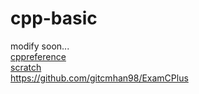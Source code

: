 # cpp-basic

modify soon... <br>
<a href="https://en.cppreference.com/w/cpp/header">cppreference</a> <br>
<a href="https://github.com/zsaladin/CppExamples">scratch</a> <br>
https://github.com/gitcmhan98/ExamCPlus
